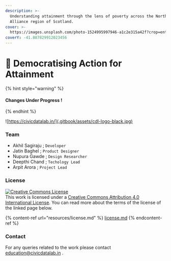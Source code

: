 ```yaml
---
description: >-
  Understanding attainment through the lens of poverty across the Northern
  Alliance region of Scotland.
cover: >-
  https://images.unsplash.com/photo-1524995997946-a1c2e315a42f?crop=entropy&cs=srgb&fm=jpg&ixid=MnwxOTcwMjR8MHwxfHNlYXJjaHw0fHxib29rc3xlbnwwfHx8fDE2MzU2MDc4Mzg&ixlib=rb-1.2.1&q=85
coverY: -41.887829912023456
---
```


# 📖 Democratising Action for Attainment

{% hint style="warning" %}
#### Changes Under Progress ! <a href="changes-under-progress" id="changes-under-progress"></a>
{% endhint %}

![https://civicdatalab.in/](.gitbook/assets/cdl-logo-black.jpg)

### Team

* Akhil Sagiraju ; `Developer`
* Jatin Baghel ; `Product Designer`
* Nupura Gawde ; `Design Researcher`
* Deepthi Chand ; `Techology Lead`
* Arpit Arora ; `Project Lead`

### License

[![Creative Commons License](https://i.creativecommons.org/l/by/4.0/88x31.png)](http://creativecommons.org/licenses/by/4.0/)\
This work is licensed under a [Creative Commons Attribution 4.0 International License](http://creativecommons.org/licenses/by/4.0/). You can read more about the terms of the license of the linked page below.

{% content-ref url="resources/license.md" %}
[license.md](resources/license.md)
{% endcontent-ref %}

### Contact

For any queries related to the work please contact [education@civicdatalab.in](mailto:education@civicdatalab.in) .
